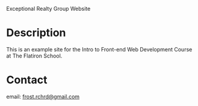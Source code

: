 Exceptional Realty Group Website


# Description

This is an example site for the Intro to Front-end Web Development Course at The Flatiron School.

# Contact

email: frost.rchrd@gmail.com
